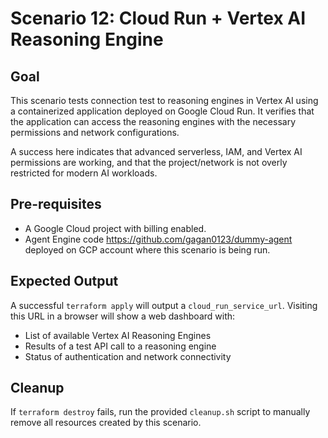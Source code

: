 # Scenario 12: Cloud Run + Vertex AI Reasoning Engine

## Goal
This scenario tests connection test to reasoning engines in Vertex AI using a containerized application deployed on Google Cloud Run. It verifies that the application can access the reasoning engines with the necessary permissions and network configurations.

A success here indicates that advanced serverless, IAM, and Vertex AI permissions are working, and that the project/network is not overly restricted for modern AI workloads.

## Pre-requisites
- A Google Cloud project with billing enabled.
- Agent Engine code https://github.com/gagan0123/dummy-agent deployed on GCP account where this scenario is being run.

## Expected Output
A successful `terraform apply` will output a `cloud_run_service_url`. Visiting this URL in a browser will show a web dashboard with:
- List of available Vertex AI Reasoning Engines
- Results of a test API call to a reasoning engine
- Status of authentication and network connectivity

## Cleanup
If `terraform destroy` fails, run the provided `cleanup.sh` script to manually remove all resources created by this scenario.
